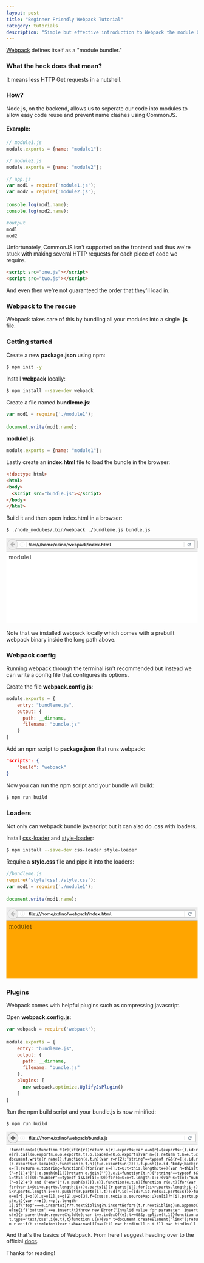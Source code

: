 ```yaml
---
layout: post
title: "Beginner Friendly Webpack Tutorial"
category: tutorials
description: "Simple but effective introduction to Webpack the module bundler for beginners."
---
```


[Webpack](https://webpack.github.io/) defines itself as a "module bundler."

<!--more-->

### What the heck does that mean?

It means less HTTP Get requests in a nutshell. 

### How? 

Node.js, on the backend, allows us to seperate our code into modules to allow easy code reuse and prevent name clashes using CommonJS.

#### Example: 

```js
// module1.js
module.exports = {name: "module1"};
```

```js
// module2.js
module.exports = {name: "module2"};
```

```js
// app.js
var mod1 = require('module1.js');
var mod2 = require('module2.js');

console.log(mod1.name);
console.log(mod2.name);
```

```bash
#output
mod1
mod2
```

Unfortunately, CommonJS isn't supported on the frontend and thus we're stuck with making several HTTP requests for each piece of code we require.

```html
<script src="one.js"></script>
<script src="two.js"></script>
```

And even then we're not guaranteed the order that they'll load in.

### Webpack to the rescue

Webpack takes care of this by bundling all your modules into a single **.js** file. 

### Getting started

Create a new **package.json** using npm: 

```bash
$ npm init -y
```

Install **webpack** locally:

```bash
$ npm install --save-dev webpack
```

Create a file named **bundleme.js**:

```js
var mod1 = require('./module1');

document.write(mod1.name);
```

**module1.js**:

```js
module.exports = {name: "module1"};
```

Lastly create an **index.html** file to load the bundle in the browser:

```html
<!doctype html>
<html>
<body>
  <script src="bundle.js"></script>
</body>
</html>
```

Build it and then open index.html in a browser:

```bash
$ ./node_modules/.bin/webpack ./bundleme.js bundle.js
```

![Webpack Build document.write](/images/webpack-write.png)

Note that we installed webpack locally which comes with a prebuilt webpack binary inside the long path above. 

### Webpack config

Running webpack through the terminal isn't recommended but instead we can write a config file that configures its options.

Create the file **webpack.config.js**:

```js
module.exports = {
    entry: "bundleme.js",
    output: {
      path: __dirname,
      filename: "bundle.js"
    }
}
```

Add an npm script to **package.json** that runs webpack:

```json
"scripts": {
    "build": "webpack"    
}
```

Now you can run the npm script and your bundle will build: 

```bash
$ npm run build
```

### Loaders

Not only can webpack bundle javascript but it can also do .css with loaders.

Install [css-loader](https://github.com/webpack/css-loader) and [style-loader](https://github.com/webpack/style-loader):

```bash
$ npm install --save-dev css-loader style-loader
```

Require a **style.css** file and pipe it into the loaders:

```js
//bundleme.js
require('style!css!./style.css');
var mod1 = require('./module1');

document.write(mod1.name);
```

![Webpack css loader](/images/webpack-css.png)

### Plugins 

Webpack comes with helpful plugins such as compressing javascript. 

Open **webpack.config.js**:

```js
var webpack = require('webpack'); 

module.exports = {
    entry: "bundleme.js",
    output: {
      path: __dirname,
      filename: "bundle.js"
    },
    plugins: [
      new webpack.optimize.UglifyJsPlugin()
    ]
}
```

Run the npm build script and your bundle.js is now minified:

```bash
$ npm run build
```

![Webpack plugin uglify](/images/webpack-plugin.png)

And that's the basics of Webpack. From here I suggest heading over to the official [docs](https://webpack.github.io/docs/). 

Thanks for reading!
